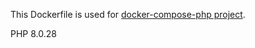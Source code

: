 This Dockerfile is used for [docker-compose-php project](https://github.com/rhamdeew/docker-compose-php).

PHP 8.0.28
